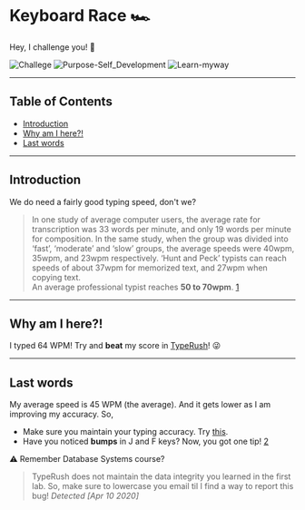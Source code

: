 
# Keyboard Race 🏎
Hey, I challenge you! 👊

![Challege][11] ![Purpose-Self_Development][12] ![Learn-myway][13]

[11]: https://img.shields.io/:Challenge-0-whiteGreen.svg?style=round-square
[12]: https://img.shields.io/:Purpose-Self_Development-yellow.svg?style=round-square
[13]: https://img.shields.io/:Learn-myway-purple.svg?style=round-square
---

## Table of Contents
* [Introduction][10]
* [Why am I here?!][11]
* [Last words][12]


[10]: https://github.com/Hagar-Usama/Surface-Lab#introduction

[11]: https://github.com/Hagar-Usama/Surface-Lab#technologies

[12]: https://github.com/Hagar-Usama/Surface-Lab#launch
---

## Introduction

We do need a fairly good typing speed, don't we?

>In one study of average computer users, the average rate for transcription was 33 words per minute, and only 19 words per minute for composition. In the same study, when the group was divided into ‘fast’, ‘moderate’ and ‘slow’ groups, the average speeds were 40wpm, 35wpm, and 23wpm respectively. ‘Hunt and Peck’ typists can reach speeds of about 37wpm for memorized text, and 27wpm when copying text.<br>
An average professional typist reaches **50 to 70wpm**. [1]

---

## Why am I here?!

I typed 64 WPM! Try and **beat** my score in [TypeRush][3]!  😜

---

## Last words
My average speed is 45 WPM (the average). And it gets lower as I am
improving my accuracy. So,
* Make sure you maintain your typing accuracy. Try [this][4].
* Have you noticed **bumps** in J and F keys? Now, you got one tip! [2]


⚠ Remember Database Systems course?
>  TypeRush does not maintain the data integrity you learned in the first lab. So, make sure
to lowercase you email til I find a way to report this bug! _Detected [Apr 10 2020]_





[1]: http://nomad.uk.net/articles/does-typing-speed-matter-for-programmers.html
[2]:https://www.computerhope.com/issues/ch000922.htm
[3]:https://www.typerush.com/in.html?in=a44fd7d6b41d316d8&c 'Start the League'
[4]: https://typing-speed-test.aoeu.eu/
